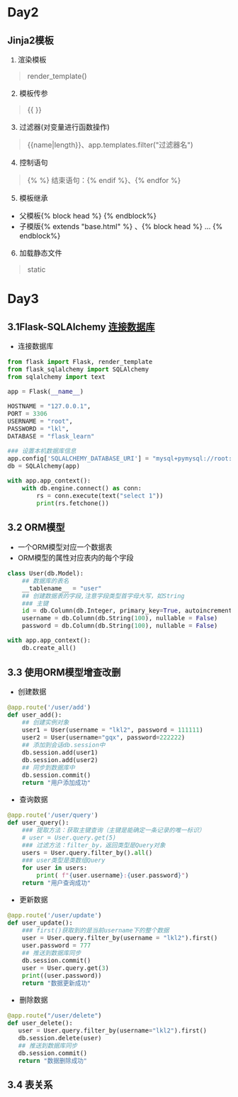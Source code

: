 # Day2
## Jinja2模板
1. <font size = 3>渲染模板 
> render_template()
2. 模板传参 
> {{  }}
3. 过滤器(对变量进行函数操作) 
> {{name|length}}、app.templates.filter("过滤器名")
4. 控制语句
>{% %} 结束语句：{% endif %}、{% endfor %}
5. 模板继承 
* 父模板{% block head %} {% endblock%}  
* 子模版{% extends "base.html" %} 、{% block head %} ... {% endblock%}
6. 加载静态文件 
> static
</font>

# Day3 
## 3.1Flask-SQLAlchemy [连接数据库](https://www.bilibili.com/video/BV17r4y1y7jJ?p=14&vd_source=33207922e975d5ad1770261da92cead1)
* <font size =3 >连接数据库
```python
from flask import Flask, render_template
from flask_sqlalchemy import SQLAlchemy
from sqlalchemy import text

app = Flask(__name__)

HOSTNAME = "127.0.0.1",
PORT = 3306
USERNAME = "root",
PASSWORD = "lkl",
DATABASE = "flask_learn"

### 设置本机数据库信息
app.config['SQLALCHEMY_DATABASE_URI'] = "mysql+pymysql://root:lkl@127.0.0.1:3306/flask_learn?charset=utf8"
db = SQLAlchemy(app)

with app.app_context():
    with db.engine.connect() as conn:
        rs = conn.execute(text("select 1"))
        print(rs.fetchone())
```
 </font>

## 3.2 ORM模型
* <font size = 3>一个ORM模型对应一个数据表
* ORM模型的属性对应表内的每个字段
```python
class User(db.Model):
    ## 数据库的表名
    __tablename__ = "user"
    ## 创建数据表的字段,注意字段类型首字母大写，如String
    ### 主键
    id = db.Column(db.Integer, primary_key=True, autoincrement=True)
    username = db.Column(db.String(100), nullable = False)
    password = db.Column(db.String(100), nullable = False)

with app.app_context():
    db.create_all()
```
 </font>

## 3.3 使用ORM模型增查改删  

* <font size = 3>创建数据
```python
@app.route('/user/add')
def user_add():
    ## 创建实例对象
    user1 = User(username = "lkl2", password = 111111)
    user2 = User(username="gqx", password=222222)
    ## 添加到会话db.session中
    db.session.add(user1)
    db.session.add(user2)
    ## 同步到数据库中
    db.session.commit()
    return "用户添加成功"
```
 
* 查询数据
```python
@app.route('/user/query')
def user_query():
    ### 提取方法：获取主键查询（主键是能确定一条记录的唯一标识）
    # user = User.query.get(5)
    ### 过滤方法：filter_by，返回类型是Query对象
    users = User.query.filter_by().all()
    ### user类型是类数组Query
    for user in users:
        print( f"{user.username}:{user.password}")
    return "用户查询成功"
```

* 更新数据
```python
@app.route('/user/update')
def user_update():
    ### first()获取到的是当前username下的整个数据
    user = User.query.filter_by(username = "lkl2").first()
    user.password = 777
    ## 推送到数据库同步
    db.session.commit()
    user = User.query.get(3)
    print((user.password))
    return "数据更新成功"
```

* 删除数据
 ```python
 @app.route("/user/delete")
def user_delete():
    user = User.query.filter_by(username="lkl2").first()
    db.session.delete(user)
    ## 推送到数据库同步
    db.session.commit()
    return "数据删除成功"
 ```
 </font>

## 3.4 表关系